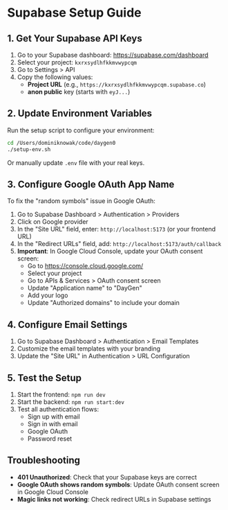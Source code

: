 # Supabase Setup Guide

## 1. Get Your Supabase API Keys

1. Go to your Supabase dashboard: https://supabase.com/dashboard
2. Select your project: `kxrxsydlhfkkmvwypcqm`
3. Go to Settings > API
4. Copy the following values:
   - **Project URL** (e.g., `https://kxrxsydlhfkkmvwypcqm.supabase.co`)
   - **anon public** key (starts with `eyJ...`)

## 2. Update Environment Variables

Run the setup script to configure your environment:

```bash
cd /Users/dominiknowak/code/daygen0
./setup-env.sh
```

Or manually update `.env` file with your real keys.

## 3. Configure Google OAuth App Name

To fix the "random symbols" issue in Google OAuth:

1. Go to Supabase Dashboard > Authentication > Providers
2. Click on Google provider
3. In the "Site URL" field, enter: `http://localhost:5173` (or your frontend URL)
4. In the "Redirect URLs" field, add: `http://localhost:5173/auth/callback`
5. **Important**: In Google Cloud Console, update your OAuth consent screen:
   - Go to https://console.cloud.google.com/
   - Select your project
   - Go to APIs & Services > OAuth consent screen
   - Update "Application name" to "DayGen"
   - Add your logo
   - Update "Authorized domains" to include your domain

## 4. Configure Email Settings

1. Go to Supabase Dashboard > Authentication > Email Templates
2. Customize the email templates with your branding
3. Update the "Site URL" in Authentication > URL Configuration

## 5. Test the Setup

1. Start the frontend: `npm run dev`
2. Start the backend: `npm run start:dev`
3. Test all authentication flows:
   - Sign up with email
   - Sign in with email
   - Google OAuth
   - Password reset

## Troubleshooting

- **401 Unauthorized**: Check that your Supabase keys are correct
- **Google OAuth shows random symbols**: Update OAuth consent screen in Google Cloud Console
- **Magic links not working**: Check redirect URLs in Supabase settings
